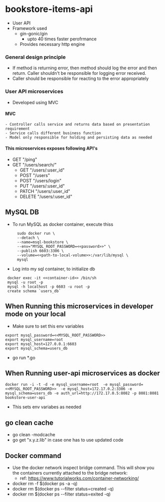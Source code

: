 # bookstore-items-api
- User API
- Framework used
    - gin-gonic/gin
        - upto 40 times faster perofrmance
    - Provides necessary http engine

### General design principle
- If method is returning error, then method should log the error and then return.
Caller shouldn't be responsible for logging error received.
- Caller should be responsible for reacting to the error appropriately

### User API microservices
- Developed using MVC
#### MVC
    - Controller calls service and returns data based on presentation requirement
    - Service calls different business function
    - Model only responsible for holding and persisting data as needed
#### This microservices exposes following API's
  - GET "/ping"
  - GET "/users/search/"
	- GET "/users/:user_id"
	- POST "/users"
	- POST "/users/login"
	- PUT "/users/:user_id"
	- PATCH "/users/:user_id"
	- DELETE "/users/:user_id"

## MySQL DB
- To run MySQL as docker container, execute thiss
  ```
    sudo docker run \
    --detach \
    --name=msql-bookstore \
    --env="MYSQL_ROOT_PASSWORD=<<password>>" \
    --publish 6603:3306 \
    --volume=<<path-to-local-volume>>:/var/lib/mysql \
    mysql
  ```
- Log into my sql container, to initialize db
 ```
  docker exec -it <<container-id>> /bin/sh
  mysql -u root -p
  mysql -h localhost -p 6603 -u root -p
  create schema `users_db`
```
## When Running this microservices in developer mode on your local
- Make sure to set this env variables
``` 
export mysql_password=<<MYSQL_ROOT_PASSWORD>>
export mysql_username=root
export mysql_host=127.0.0.1:6603
export mysql_schema=users_db
```
- go run *.go

## When Running user-api microservices as docker
```
docker run -i -t -d -e mysql_username=root  -e mysql_password=<<MYSQL_ROOT_PASSWORD>>  -e mysql_host=172.17.0.2:3306 -e  mysql_schema=users_db -e auth_url=http://172.17.0.5:8082 -p 8081:8081 bookstore-user-api
```
- This sets env variabes as needed

## go clean cache
- go clean -modcache
- go get "x.y.z.lib" in case one has to use updated code 

## Docker command
- Use the docker network inspect bridge command. This will show you the containers currently attached to the bridge network:
  - ref: https://www.tutorialworks.com/container-networking/
- docker rm -f $(docker ps -a -q)
- docker rm $(docker ps --filter status=created -q)
- docker rm $(docker ps --filter status=exited -q)
